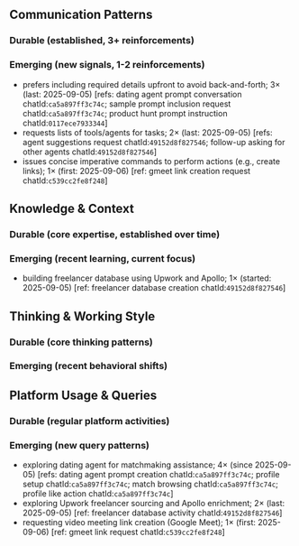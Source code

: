 ## Communication Patterns
### Durable (established, 3+ reinforcements)

### Emerging (new signals, 1-2 reinforcements)
- prefers including required details upfront to avoid back-and-forth; 3× (last: 2025-09-05) [refs: dating agent prompt conversation chatId:`ca5a897ff3c74c`; sample prompt inclusion request chatId:`ca5a897ff3c74c`; product hunt prompt instruction chatId:`0117ece7933344`]
- requests lists of tools/agents for tasks; 2× (last: 2025-09-05) [refs: agent suggestions request chatId:`49152d8f827546`; follow-up asking for other agents chatId:`49152d8f827546`]
- issues concise imperative commands to perform actions (e.g., create links); 1× (first: 2025-09-06) [ref: gmeet link creation request chatId:`c539cc2fe8f248`]

## Knowledge & Context
### Durable (core expertise, established over time)

### Emerging (recent learning, current focus)
- building freelancer database using Upwork and Apollo; 1× (started: 2025-09-05) [ref: freelancer database creation chatId:`49152d8f827546`]

## Thinking & Working Style
### Durable (core thinking patterns)

### Emerging (recent behavioral shifts)

## Platform Usage & Queries
### Durable (regular platform activities)

### Emerging (new query patterns)
- exploring dating agent for matchmaking assistance; 4× (since 2025-09-05) [refs: dating agent prompt creation chatId:`ca5a897ff3c74c`; profile setup chatId:`ca5a897ff3c74c`; match browsing chatId:`ca5a897ff3c74c`; profile like action chatId:`ca5a897ff3c74c`]
- exploring Upwork freelancer sourcing and Apollo enrichment; 2× (last: 2025-09-05) [ref: freelancer database activity chatId:`49152d8f827546`]
- requesting video meeting link creation (Google Meet); 1× (first: 2025-09-06) [ref: gmeet link request chatId:`c539cc2fe8f248`]